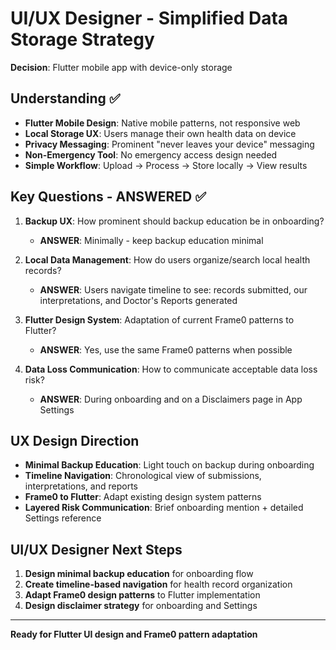 # UI/UX Designer - Simplified Data Storage Strategy

**Decision**: Flutter mobile app with device-only storage  

## Understanding ✅

- **Flutter Mobile Design**: Native mobile patterns, not responsive web
- **Local Storage UX**: Users manage their own health data on device
- **Privacy Messaging**: Prominent "never leaves your device" messaging
- **Non-Emergency Tool**: No emergency access design needed
- **Simple Workflow**: Upload → Process → Store locally → View results

## Key Questions - ANSWERED ✅

1. **Backup UX**: How prominent should backup education be in onboarding?
   - **ANSWER**: Minimally - keep backup education minimal

2. **Local Data Management**: How do users organize/search local health records?
   - **ANSWER**: Users navigate timeline to see: records submitted, our interpretations, and Doctor's Reports generated

3. **Flutter Design System**: Adaptation of current Frame0 patterns to Flutter?
   - **ANSWER**: Yes, use the same Frame0 patterns when possible

4. **Data Loss Communication**: How to communicate acceptable data loss risk?
   - **ANSWER**: During onboarding and on a Disclaimers page in App Settings

## UX Design Direction

- **Minimal Backup Education**: Light touch on backup during onboarding
- **Timeline Navigation**: Chronological view of submissions, interpretations, and reports
- **Frame0 to Flutter**: Adapt existing design system patterns
- **Layered Risk Communication**: Brief onboarding mention + detailed Settings reference

## UI/UX Designer Next Steps

1. **Design minimal backup education** for onboarding flow
2. **Create timeline-based navigation** for health record organization
3. **Adapt Frame0 design patterns** to Flutter implementation
4. **Design disclaimer strategy** for onboarding and Settings

---
**Ready for Flutter UI design and Frame0 pattern adaptation**